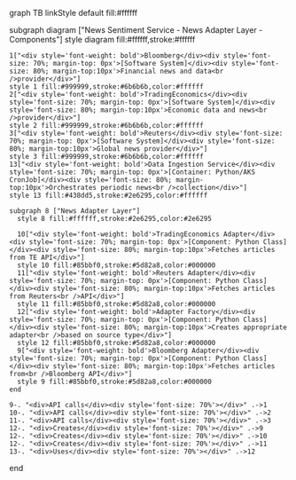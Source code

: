 graph TB
  linkStyle default fill:#ffffff

  subgraph diagram ["News Sentiment Service - News Adapter Layer - Components"]
    style diagram fill:#ffffff,stroke:#ffffff

    1["<div style='font-weight: bold'>Bloomberg</div><div style='font-size: 70%; margin-top: 0px'>[Software System]</div><div style='font-size: 80%; margin-top:10px'>Financial news and data<br />provider</div>"]
    style 1 fill:#999999,stroke:#6b6b6b,color:#ffffff
    2["<div style='font-weight: bold'>TradingEconomics</div><div style='font-size: 70%; margin-top: 0px'>[Software System]</div><div style='font-size: 80%; margin-top:10px'>Economic data and news<br />provider</div>"]
    style 2 fill:#999999,stroke:#6b6b6b,color:#ffffff
    3["<div style='font-weight: bold'>Reuters</div><div style='font-size: 70%; margin-top: 0px'>[Software System]</div><div style='font-size: 80%; margin-top:10px'>Global news provider</div>"]
    style 3 fill:#999999,stroke:#6b6b6b,color:#ffffff
    13["<div style='font-weight: bold'>Data Ingestion Service</div><div style='font-size: 70%; margin-top: 0px'>[Container: Python/AKS CronJob]</div><div style='font-size: 80%; margin-top:10px'>Orchestrates periodic news<br />collection</div>"]
    style 13 fill:#438dd5,stroke:#2e6295,color:#ffffff

    subgraph 8 ["News Adapter Layer"]
      style 8 fill:#ffffff,stroke:#2e6295,color:#2e6295

      10["<div style='font-weight: bold'>TradingEconomics Adapter</div><div style='font-size: 70%; margin-top: 0px'>[Component: Python Class]</div><div style='font-size: 80%; margin-top:10px'>Fetches articles from TE API</div>"]
      style 10 fill:#85bbf0,stroke:#5d82a8,color:#000000
      11["<div style='font-weight: bold'>Reuters Adapter</div><div style='font-size: 70%; margin-top: 0px'>[Component: Python Class]</div><div style='font-size: 80%; margin-top:10px'>Fetches articles from Reuters<br />API</div>"]
      style 11 fill:#85bbf0,stroke:#5d82a8,color:#000000
      12["<div style='font-weight: bold'>Adapter Factory</div><div style='font-size: 70%; margin-top: 0px'>[Component: Python Class]</div><div style='font-size: 80%; margin-top:10px'>Creates appropriate adapter<br />based on source type</div>"]
      style 12 fill:#85bbf0,stroke:#5d82a8,color:#000000
      9["<div style='font-weight: bold'>Bloomberg Adapter</div><div style='font-size: 70%; margin-top: 0px'>[Component: Python Class]</div><div style='font-size: 80%; margin-top:10px'>Fetches articles from<br />Bloomberg API</div>"]
      style 9 fill:#85bbf0,stroke:#5d82a8,color:#000000
    end

    9-. "<div>API calls</div><div style='font-size: 70%'></div>" .->1
    10-. "<div>API calls</div><div style='font-size: 70%'></div>" .->2
    11-. "<div>API calls</div><div style='font-size: 70%'></div>" .->3
    12-. "<div>Creates</div><div style='font-size: 70%'></div>" .->9
    12-. "<div>Creates</div><div style='font-size: 70%'></div>" .->10
    12-. "<div>Creates</div><div style='font-size: 70%'></div>" .->11
    13-. "<div>Uses</div><div style='font-size: 70%'></div>" .->12
  end